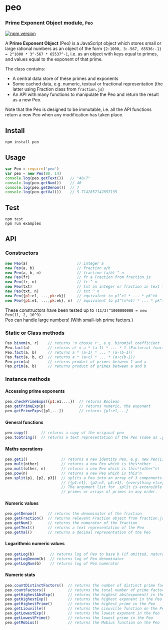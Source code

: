 # peo
### Prime Exponent Object module, `Peo`

[![npm version](https://badge.fury.io/js/peo.png)](https://badge.fury.io/js/peo)

A **Prime Exponent Object** (Peo) is a JavaScript object which stores small or large rational numbers as an object of the form `{2:1000, 3:-567, 65536:-1} = 2^1000 * 3^-567 * 65537^-1`, i.e. as an object with keys equal to primes, and values equal to the exponent of that prime.

The class contains:
- A central data store of these primes and exponents
- Some cached data, e.g. numeric, textual or fractional representation (the latter using Fraction class from `fraction.js`)
- An API with many functions to manipulate the Peo and return the result as a new Peo.

Note that the Peo is designed to be immutable, i.e. all the API functions return a new Peo when any modification has taken place.

## Install
`npm install peo`  

## Usage
``` js
var Peo = require('peo')
var peo = new Peo(80, 14)
console.log(peo.getText())   // "40/7"
console.log(peo.getNum())    // 40
console.log(peo.getDenom())  // 7
console.log(peo.getVal())    // 5.7142857142857135
```

## Test
`npm test`  
`npm run examples`  

## API

### Constructors
``` js
new Peo(a)                      // integer a
new Peo(a, b)                   // fraction a/b
new Peo(a, b, n)                // fraction (a/b) ^ n
new Peo(fr)                     // fr a Fraction from fraction.js
new Peo(fr, n)                  // fr ^ n
new Peo(txt)                    // txt an integer or fraction in text form e.g. "5", "3/2"
new Peo(txt, n)                 // txt ^ n
new Peo({p1:e1, ...,pk:ek})     // equivalent to p1^e1 * ... * pk^ek
new Peo({p1:e1, ...,pk:ek}, n)  // equivalent to p1^(n*e1) * ... * pk^(n*ek)
```

These constructors have been tested up to `(11/2)^1000000000 = new Peo(11, 2, 10^9)`  
Peo can handle large numbers! (With small-ish prime factors.)  

### Static or Class methods
``` js
Peo.binom(n, r)    // returns 'n choose r', e.g. binomial coefficient
Peo.fact(a)        // returns a! = a * (a-1) * ... * 1 (Factorial function)
Peo.fact(a, b)     // returns a * (a-1) * ... * (a-(b-1))
Peo.fact(a, b, c)  // returns a * (a+c) * ... * (a+c(b-1))
Peo.prim(a)        // returns product of primes between 1 and a
Peo.prim(a, b)     // returns product of primes between a and b
```

### Instance methods

#### Accessing prime exponents
``` js
peo.checkPrimeExps({p1:e1,...})  // returns Boolean
peo.getPrimeExp(p)               // returns numeric, the exponent
peo.getPrimeExps([p1,...])       // returns {p1:e1,...}
```

#### General functions
``` js
peo.copy()      // returns a copy of the original peo
peo.toString()  // returns a text representation of the Peo (same as .getText()
```

#### Maths operations
``` js
peo.get1()               // returns a new identity Peo, e.g. new Peo(1)
peo.mult(other)          // returns a new Peo which is this*other  
peo.mult(other, n)       // returns a new Peo which is this*(other^n)
peo.pow(n)               // returns a new Peo which is this^n
peo.split(p1, [p2, p3])  // splits a Peo into an array of 3 components:
                         // [{p1:e1}, {p2:e2, p3:e3}, {everything else}]
                         // The argument list for .split is extensible and can contain
                         // primes or arrays of primes in any order.
```

#### Numeric values
``` js
peo.getDenom()     // returns the denominator of the fraction
peo.getFraction()  // returns relevant Fraction object from fraction.js
peo.getNum()       // returns the numerator of the fraction
peo.getText()      // returns a text representation of the Peo
peo.getVal()       // returns a decimal representation of the Peo
```

#### Logarithmic numeric values
``` js
peo.getLog(b)       // returns log of Peo to base b (if omitted, natural log)
peo.getLogDenom(b)  // returns log of Peo denominator
peo.getLogNum(b)    // returns log of Peo numerator
```

#### Numeric stats
``` js
peo.countDistinctFactors()  // returns the number of distinct prime factors of the Peo
peo.countFactors()          // returns the total number of prime factors of the Peo
peo.getHighestAbsExp()      // returns the highest abs(exponent) in the Peo
peo.getHighestExp()         // returns the highest exponent in the Peo
peo.getHighestPrime()       // returns the highest prime in the Peo
peo.getLiouville()          // returns the Liouville function on the Peo
peo.getLowestExp()          // returns the lowest exponent in the Peo
peo.getLowestPrime()        // returns the lowest prime in the Peo
peo.getMobius()             // returns the Mobius function on the Peo
```
